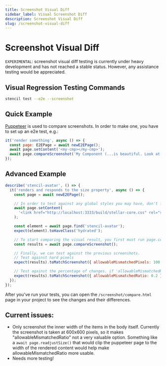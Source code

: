 ```yaml
---
title: Screenshot Visual Diff
sidebar_label: Visual Screenshot Diff
description: Screenshot Visual Diff
slug: /screenshot-visual-diff
---
```


# Screenshot Visual Diff

`EXPERIMENTAL`: screenshot visual diff testing is currently under heavy development and has not reached a stable status. However, any assistance testing would be appreciated.

## Visual Regression Testing Commands

```bash
stencil test --e2e --screenshot
```

## Quick Example

[Puppeteer](https://github.com/GoogleChrome/puppeteer) is used to compare screenshots. In order to make one, you have to set up an e2e test, e.g.:

```javascript
it('render something', async () => {
  const page: E2EPage = await newE2EPage();
  await page.setContent('<my-cmp></my-cmp>');
  await page.compareScreenshot('My Component (...is beautiful. Look at it!)', { fullPage: false });
});
```

## Advanced Example

```javascript
describe('stencil-avatar', () => {
  it('renders and responds to the size property', async () => {
    const page = await newE2EPage();

    // In order to test against any global styles you may have, don't forget to set the link to the global css. You don't have to do this if your stencil.config.ts file doesn't build a global css file with globalStyle.
    await page.setContent(
      '<link href="http://localhost:3333/build/stellar-core.css" rel="stylesheet" /><stencil-avatar size="small"></stencil-avatar>'
    );

    const element = await page.find('stencil-avatar');
    expect(element).toHaveClass('hydrated');

    // To start comparing the visual result, you first must run page.compareScreenshot; This will capture a screenshot, and save the file to "/screenshot/images". You'll be able to check that into your repo to provide those results to your team. You can only have one of these commands per test.
    const results = await page.compareScreenshot();

    // Finally, we can test against the previous screenshots.
    // Test against hard pixels
    expect(results).toMatchScreenshot({ allowableMismatchedPixels: 100 });

    // Test against the percentage of changes. if 'allowableMismatchedRatio' is above 20% changed,
    expect(results).toMatchScreenshot({ allowableMismatchedRatio: 0.2 });
  });
});
```

After you've run your tests, you can open the `/screenshot/compare.html` page in your project to see the changes and their differences.

## Current issues:

- Only screenshot the inner width of the items in the body itself. Currently the screenshot is taken at 600x600 pixels, so it makes "allowableMismatchedRatio" not a very valuable option. Something like a `await page.readjustSize()` that would clip the puppeteer page to the width of the rendered content would help make allowableMismatchedRatio more usable.
- Needs more testing!
